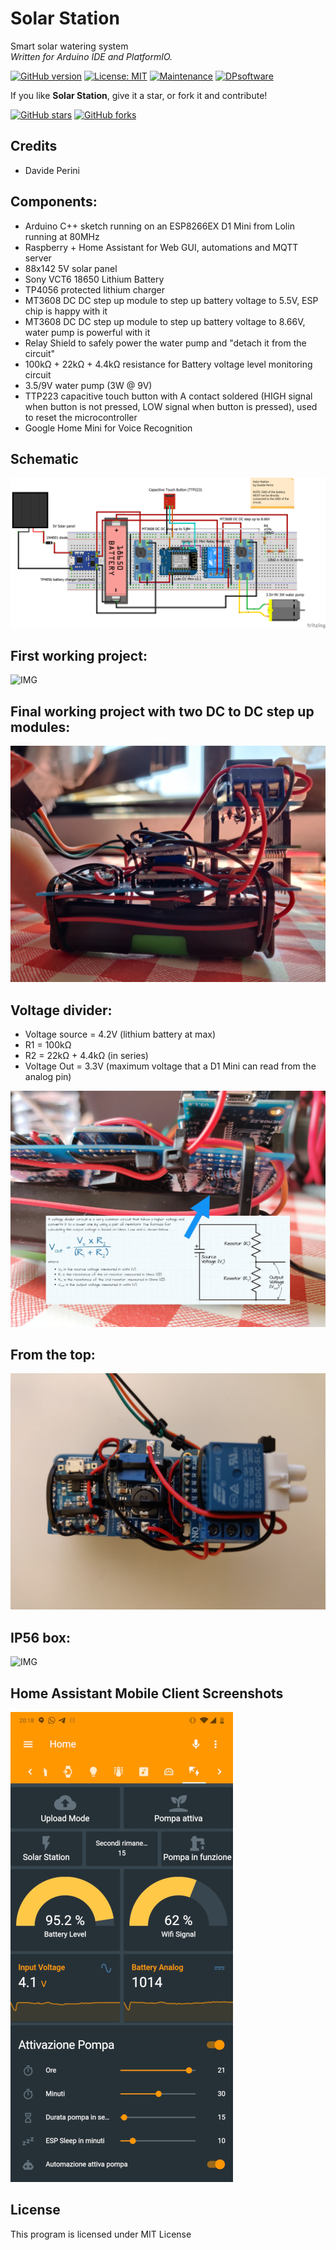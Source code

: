 # Solar Station
Smart solar watering system  
_Written for Arduino IDE and PlatformIO._

[![GitHub version](https://img.shields.io/github/v/release/sblantipodi/solar_station.svg)](https://img.shields.io/github/v/release/sblantipodi/solar_station.svg)
[![License: MIT](https://img.shields.io/badge/License-MIT-yellow.svg)](https://opensource.org/licenses/MIT)
[![Maintenance](https://img.shields.io/badge/Maintained%3F-yes-green.svg)](https://GitHub.com/sblantipodi/solar_station/graphs/commit-activity)
[![DPsoftware](https://img.shields.io/static/v1?label=DP&message=Software&color=orange)](https://www.dpsoftware.org)

If you like **Solar Station**, give it a star, or fork it and contribute!

[![GitHub stars](https://img.shields.io/github/stars/sblantipodi/solar_station.svg?style=social&label=Star)](https://github.com/sblantipodi/solar_station/stargazers)
[![GitHub forks](https://img.shields.io/github/forks/sblantipodi/solar_station.svg?style=social&label=Fork)](https://github.com/sblantipodi/solar_station/network)

## Credits
- Davide Perini

## Components:
  - Arduino C++ sketch running on an ESP8266EX D1 Mini from Lolin running at 80MHz
  - Raspberry + Home Assistant for Web GUI, automations and MQTT server
  - 88x142 5V solar panel
  - Sony VCT6 18650 Lithium Battery
  - TP4056 protected lithium charger
  - MT3608 DC DC step up module to step up battery voltage to 5.5V, ESP chip is happy with it
  - MT3608 DC DC step up module to step up battery voltage to 8.66V, water pump is powerful with it
  - Relay Shield to safely power the water pump and "detach it from the circuit"
  - 100kΩ + 22kΩ + 4.4kΩ resistance for Battery voltage level monitoring circuit
  - 3.5/9V water pump (3W @ 9V)
  - TTP223 capacitive touch button with A contact soldered (HIGH signal when button is not pressed, 
    LOW signal when button is pressed), used to reset the microcontroller
  - Google Home Mini for Voice Recognition
  
## Schematic  
![CIRCUITS](https://github.com/sblantipodi/solar_station/blob/master/data/img/fritzing_hardware_project.png)

## First working project:
![IMG](https://github.com/sblantipodi/solar_station/blob/master/data/img/1.jpg)

## Final working project with two DC to DC step up modules:
![IMG](https://github.com/sblantipodi/solar_station/blob/master/data/img/2.jpg)

## Voltage divider: 

- Voltage source = 4.2V (lithium battery at max)
- R1 = 100kΩ 
- R2 = 22kΩ + 4.4kΩ (in series)
- Voltage Out = 3.3V (maximum voltage that a D1 Mini can read from the analog pin)  

![IMG](https://github.com/sblantipodi/solar_station/blob/master/data/img/3b.jpg)

## From the top:
![IMG](https://github.com/sblantipodi/solar_station/blob/master/data/img/4.jpg)

## IP56 box:
![IMG](https://github.com/sblantipodi/solar_station/blob/master/data/img/5.jpg)

## Home Assistant Mobile Client Screenshots
![IMG](https://github.com/sblantipodi/solar_station/blob/master/data/img/ha_screenshot_d.jpg)

## License
This program is licensed under MIT License


